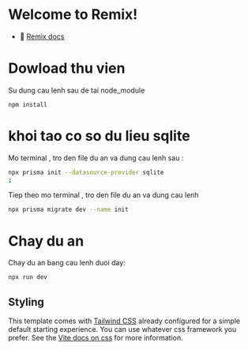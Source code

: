 # Welcome to Remix!

- 📖 [Remix docs](https://remix.run/docs)

# Dowload thu vien

Su dung cau lenh sau de tai node_module

```shellscript
npm install
```

# khoi tao co so du lieu sqlite

Mo terminal , tro den file du an va dung cau lenh sau :

```sh
npx prisma init --datasource-provider sqlite
;
```

Tiep theo mo terminal , tro den file du an va dung cau lenh

```sh
npx prisma migrate dev --name init
```

# Chay du an

Chay du an bang cau lenh duoi day:

```sh
npx run dev
```

## Styling

This template comes with [Tailwind CSS](https://tailwindcss.com/) already configured for a simple default starting experience. You can use whatever css framework you prefer. See the [Vite docs on css](https://vitejs.dev/guide/features.html#css) for more information.
